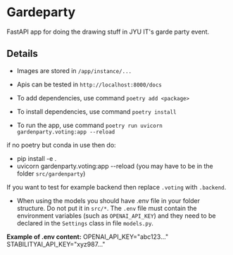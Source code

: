 # Gardeparty

FastAPI app for doing the drawing stuff in JYU IT's garde party event.

## Details

- Images are stored in `/app/instance/...`
- Apis can be tested in `http://localhost:8000/docs`

- To add dependencies, use command `poetry add <package>`
- To install dependencies, use command `poetry install`
- To run the app, use command `poetry run uvicorn gardenparty.voting:app --reload` 

if no poetry but conda in use then do:
- pip install -e .
- uvicorn gardenparty.voting:app --reload (you may have to be in the folder `src/gardenparty`) 

If you want to test for example backend then replace `.voting` with `.backend`.


- When using the models you should have .env file in your folder structure. Do not put it in `src/*`. The `.env` file must contain the environment variables (such as `OPENAI_API_KEY`) and they need to be declared in the `Settings` class in file `models.py`. 

<b>Example of .env content:</b>
OPENAI_API_KEY="abc123..."
STABILITYAI_API_KEY="xyz987..."
